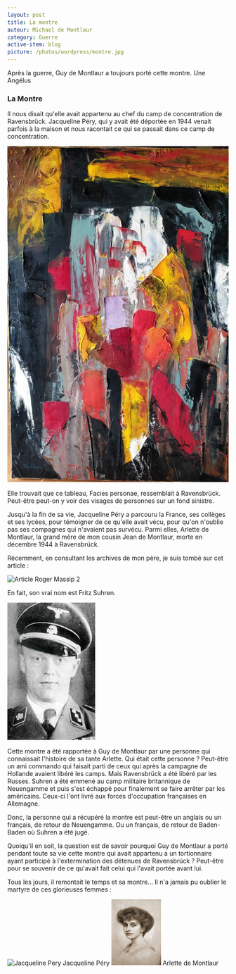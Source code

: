 ```yaml
---
layout: post
title: La montre
auteur: Michael de Montlaur
category: Guerre
active-item: blog
picture: /photos/wordpress/montre.jpg
---
```



Après la guerre, Guy de Montlaur a toujours porté cette montre. Une Angélus

### La Montre

Il nous disait qu'elle avait appartenu au chef du camp de concentration de Ravensbrück. Jacqueline Péry, qui y avait été déportée en 1944 venait parfois à la maison et nous racontait ce qui se passait dans ce camp de concentration.

<img src="/photos/wordpress/Facies personae 1973.jpg" alt="RG1">

Elle trouvait que ce tableau, Facies personae, ressemblait à Ravensbrück. Peut-être peut-on y voir des visages de personnes sur un fond sinistre.

Jusqu'à la fin de sa vie, Jacqueline Péry a parcouru la France, ses collèges et ses lycées, pour témoigner de ce qu'elle avait vécu, pour qu'on n'oublie pas ses compagnes qui n'avaient pas survécu. Parmi elles, Arlette de Montlaur, la grand mère de mon cousin Jean de Montlaur, morte en décembre 1944 à Ravensbrück.

Récemment, en consultant les archives de mon père, je suis tombé sur cet article :

<img src="/photos/wordpress/Article Roger Massip 2-1211x1957.jpg" alt="Article Roger Massip 2">

En fait, son vrai nom est Fritz Suhren.

<img src="/photos/wordpress/fritz-suhren.jpg" alt="fritz-suhren">

Cette montre a été rapportée à Guy de Montlaur par une personne qui connaissait l'histoire de sa tante Arlette. Qui était cette personne ? Peut-être un ami commando qui faisait parti de ceux qui après la campagne de Hollande avaient libéré les camps. Mais Ravensbrück a été libéré par les Russes. Suhren a été emmené au camp militaire britannique de Neuengamme et puis s'est échappé pour finalement se faire arrêter par les américains. Ceux-ci l'ont livré aux forces d'occupation françaises en Allemagne.

Donc, la personne qui a récupéré la montre est peut-être un anglais ou un français, de retour de Neuengamme. Ou un français, de retour de Baden-Baden où Suhren a été jugé.

Quoiqu'il en soit, la question est de savoir pourquoi Guy de Montlaur a porté pendant toute sa vie cette montre qui avait appartenu a un tortionnaire ayant participé à l'extermination des détenues de Ravensbrück ? Peut-être pour se souvenir de ce qu'avait fait celui qui l'avait portée avant lui.

Tous les jours, il remontait le temps et sa montre... Il n'a jamais pu oublier le martyre de ces glorieuses femmes :

<img src="/photos/wordpress/Jacqueline Pery.jpg" alt="Jacqueline Pery">
Jacqueline Péry

<img src="/photos/wordpress/Arlette de Montlaur.jpg" alt="Arlette de Montlaur">
Arlette de Montlaur
